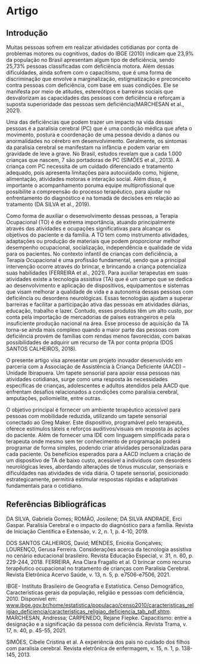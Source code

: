 # Artigo

## Introdução

Muitas pessoas sofrem em realizar atividades cotidianas por conta de problemas motores ou cognitivos, dados do IBGE (2010) indicam que 23,9% da população no Brasil apresentam algum tipo de deficiência, sendo 25,73% pessoas classificadas com deficiência motora. Além dessas dificuldades, ainda sofrem com o capacitismo, que é uma forma de discriminação que envolve a marginalização, estigmatização e preconceito contra pessoas com deficiência, com base em suas condições. Ele se manifesta por meio de atitudes, estereótipos e barreiras sociais que desvalorizam as capacidades das pessoas com deficiência e reforçam a suposta superioridade das pessoas sem deficiência(MARCHESAN et al., 2021).

Uma das deficiências que podem trazer um impacto na vida dessas pessoas é a paralisia cerebral (PC) que é uma condição médica que afeta o movimento, postura e coordenação de uma pessoa devido a danos ou anormalidades no cérebro em desenvolvimento. Geralmente, os sintomas da paralisia cerebral se manifestam na infância e podem variar em gravidade de leve a grave. No Brasil, estudos revelam que a cada 1.000 crianças que nascem, 7 são portadoras de PC (SIMÕES et al., 2013). A criança com PC necessita de um cuidado diferenciado e tratamento adequado, pois apresenta limitações  para  autocuidado  como,  higiene,  alimentação,  atividades  motoras  e  interação  social.  Além disso, é importante o acompanhamento poruma equipe multiprofissional que possibilite a compreensão do  processo  terapêutico,  para  ajudar  no  enfrentamento  do  diagnóstico  e  na  tomada  de  decisões  em relação ao tratamento (DA SILVA et al., 2019). 

Como forma de auxiliar o desenvolvimento dessas pessoas, a Terapia Ocupacional (TO) é de extrema importância, atuando principalmente através das atividades e ocupações significativas para alcançar os objetivos do paciente e da família. A TO tem como instrumento atividades, adaptações ou produção de materiais que podem proporcionar melhor desempenho ocupacional, socialização, independência e qualidade de vida para os pacientes. No contexto infantil de crianças com deficiência, a Terapia Ocupacional é uma profissão fundamental, sendo que a principal intervenção ocorre através do brincar, e brincando a criança potencializa suas habilidades (FERREIRA et al., 2021).
Para auxiliar terapeutas em suas atividades existe a tecnologia assistiva (TA) que é um campo que se dedica ao desenvolvimento e aplicação de dispositivos, equipamentos e sistemas que visam melhorar a qualidade de vida e a autonomia dessas pessoas com deficiência ou desordens neurológicas. Essas tecnologias ajudam a superar barreiras e facilitar a participação ativa das pessoas em atividades diárias, educação, trabalho e lazer. Contudo, esses produtos têm um alto custo, por conta pela importação de mercadorias de países estrangeiros e pela insuficiente produção nacional na área. Esse processo de aquisição da TA torna-se ainda mais complexo quando a maior parte das pessoas com deficiência provém de famílias com rendas menos favorecidas, com baixas possibilidades de adquirir um recurso de TA por conta própria (DOS SANTOS CALHEIROS, 2018).

O presente artigo visa apresentar um projeto inovador desenvolvido em parceria com a Associação de Assistência à Criança Deficiente (AACD) – Unidade Ibirapuera. Um tapete sensorial para apoiar essa pessoas nas atividades cotidianas, surge como uma resposta às necessidades específicas de crianças, adolescentes e adultos atendidos pela AACD que enfrentam desafios relacionados a condições como paralisia cerebral, amputações, poliomielite, entre outras.

O objetivo principal é fornecer um ambiente terapêutico acessível para pessoas com mobilidade reduzida, utilizando um tapete sensorial conectado ao Greg Maker. Este dispositivo, programável pelo terapeuta, oferece estímulos táteis e reforços auditivos/visuais em resposta às ações do paciente. Além de fornecer uma IDE com linguagem simplificada para o terapeuta onde mesmo sem ter conhecimento de programação poderá programar de forma simples, podendo criar atividades personalizadas para cada paciente.
Os benefícios esperados para a AACD incluem a criação de um dispositivo de TA de baixo custo, acessível a indivíduos com desordens neurológicas leves, abordando alterações de tônus muscular, sensoriais e dificuldades nas atividades de vida diária. O tapete sensorial, posicionado estrategicamente, permitirá estimular respostas rápidas e adaptativas fundamentais para o cotidiano.


## Referências Bibliográficas

DA SILVA, Gabriela Gomes; ROMÃO, Josilene; DA SILVA ANDRADE, Erci Gaspar. Paralisia Cerebral e o impacto do diagnóstico para a família. Revista de Iniciação Científica e Extensão, v. 2, n. 1, p. 4-10, 2019.

DOS SANTOS CALHEIROS, David; MENDES, Enicéia Gonçalves; LOURENÇO, Gerusa Ferreira. Considerações acerca da tecnologia assistiva no cenário educacional brasileiro. Revista Educação Especial, v. 31, n. 60, p. 229-244, 2018.
FERREIRA, Ana Clara Fragallo et al. O brincar como recurso terapêutico ocupacional no tratamento de crianças com Paralisia Cerebral. Revista Eletrônica Acervo Saúde, v. 13, n. 5, p. e7506-e7506, 2021.

IBGE- Instituto Brasileiro de Geografia e Estatística. Censo Demográfico, Características gerais da população, religião e pessoas com deficiência, 2010. Disponível em: www.ibge.gov.br/home/estatistica/populacao/censo2010/caracteristicas_religiao_deficiencia/caracteristicas_religiao_deficiencia_tab_pdf.shtm. 
MARCHESAN, Andressa; CARPENEDO, Rejane Fiepke. Capacitismo: entre a designação e a significação da pessoa com deficiência. Revista Trama, v. 17, n. 40, p. 45-55, 2021.


SIMÕES, Cibele Cristina et al. A experiência dos pais no cuidado dos filhos com paralisia cerebral. Revista eletrônica de enfermagem, v. 15, n. 1, p. 138-145, 2013.